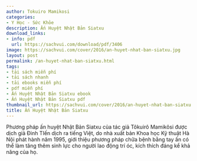 ```yaml
---
author: Tokuiro Mamikosi
categories:
- Y Học - Sức Khỏe
description: Ấn Huyệt Nhật Bản Siatxu
download_links:
- info: pdf
  url: https://sachvui.com/download/pdf/3406
image: https://sachvui.com/cover/2016/an-huyet-nhat-ban-siatxu.jpg
layout: post
permalink: /an-huyet-nhat-ban-siatxu.html
tags:
- tải sách miễn phí
- tải sách nhanh
- tải ebooks miễn phí
- pdf miễn phí
- Ấn Huyệt Nhật Bản Siatxu ebook
- Ấn Huyệt Nhật Bản Siatxu pdf
thumbnail_url: https://sachvui.com/cover/2016/an-huyet-nhat-ban-siatxu.jpg
title: Ấn Huyệt Nhật Bản Siatxu
---
```


 <div class="item-desc text-justify"> <p>Phương pháp ấn huyệt Nhật Bản Siatxu của tác giả Tôkuirô Mamikôsi được dịch giả Đinh TIến dịch ra tiếng Việt, do nhà xuất bản Khoa học Kỹ thuật Hà Nội phát hành năm 1995, giới thiệu phương pháp chữa bệnh bằng tay ấn có thể làm tăng thêm sinh lực cho người lao động trí óc, kích thích đáng kể khả năng của họ.<br> </p> </div>